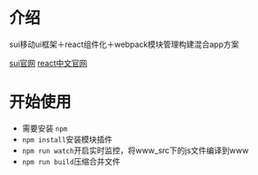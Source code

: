 # 介绍
sui移动ui框架＋react组件化＋webpack模块管理构建混合app方案

[sui官网](http://m.sui.taobao.org/getting-started)
[react中文官网](http://reactjs.cn/)

# 开始使用

- 需要安装 ``npm``
- ``npm install``安装模块插件
- ``npm run watch``开启实时监控，将www_src下的js文件编译到www
- ``npm run build``压缩合并文件
